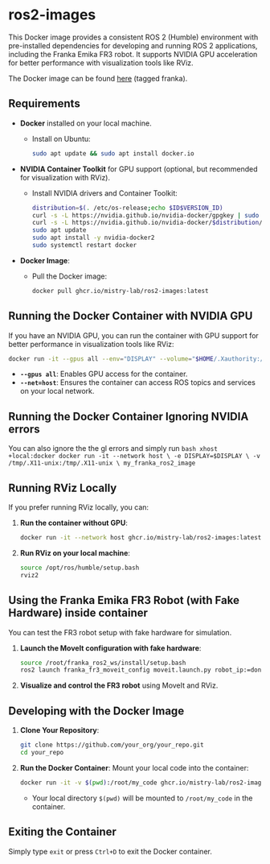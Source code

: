 
# ros2-images

This Docker image provides a consistent ROS 2 (Humble) environment with pre-installed dependencies for developing and running ROS 2 applications, including the Franka Emika FR3 robot. It supports NVIDIA GPU acceleration for better performance with visualization tools like RViz.

The Docker image can be found [here](https://github.com/mistry-lab/docker_info/pkgs/container/ros2-images) (tagged franka).

## Requirements

- **Docker** installed on your local machine.
  - Install on Ubuntu:
    ```bash
    sudo apt update && sudo apt install docker.io
    ```

- **NVIDIA Container Toolkit** for GPU support (optional, but recommended for visualization with RViz).
  - Install NVIDIA drivers and Container Toolkit:
    ```bash
    distribution=$(. /etc/os-release;echo $ID$VERSION_ID)
    curl -s -L https://nvidia.github.io/nvidia-docker/gpgkey | sudo apt-key add -
    curl -s -L https://nvidia.github.io/nvidia-docker/$distribution/nvidia-docker.list | sudo tee /etc/apt/sources.list.d/nvidia-docker.list
    sudo apt update
    sudo apt install -y nvidia-docker2
    sudo systemctl restart docker
    ```

- **Docker Image**:
  - Pull the Docker image:
    ```bash
    docker pull ghcr.io/mistry-lab/ros2-images:latest
    ```

## Running the Docker Container with NVIDIA GPU

If you have an NVIDIA GPU, you can run the container with GPU support for better performance in visualization tools like RViz:

```bash
docker run -it --gpus all --env="DISPLAY" --volume="$HOME/.Xauthority:/root/.Xauthority:rw" --volume="/tmp/.X11-unix:/tmp/.X11-unix" --net=host ghcr.io/mistry-lab/ros2-images:latest
```

- **`--gpus all`**: Enables GPU access for the container.
- **`--net=host`**: Ensures the container can access ROS topics and services on your local network.

## Running the Docker Container Ignoring NVIDIA errors
You can also ignore the the gl errors and simply run
    ```bash
xhost +local:docker
docker run -it --network host \
    -e DISPLAY=$DISPLAY \
    -v /tmp/.X11-unix:/tmp/.X11-unix \
    my_franka_ros2_image
    ```

## Running RViz Locally

If you prefer running RViz locally, you can:
1. **Run the container without GPU**:
    ```bash
    docker run -it --network host ghcr.io/mistry-lab/ros2-images:latest
    ```

2. **Run RViz on your local machine**:
    ```bash
    source /opt/ros/humble/setup.bash
    rviz2
    ```

## Using the Franka Emika FR3 Robot (with Fake Hardware) inside container

You can test the FR3 robot setup with fake hardware for simulation.

1. **Launch the MoveIt configuration with fake hardware**:
    ```bash
    source /root/franka_ros2_ws/install/setup.bash
    ros2 launch franka_fr3_moveit_config moveit.launch.py robot_ip:=dont-care use_fake_hardware:=true
    ```

2. **Visualize and control the FR3 robot** using MoveIt and RViz.

## Developing with the Docker Image

1. **Clone Your Repository**:
   ```bash
   git clone https://github.com/your_org/your_repo.git
   cd your_repo
   ```

2. **Run the Docker Container**:
   Mount your local code into the container:
   ```bash
   docker run -it -v $(pwd):/root/my_code ghcr.io/mistry-lab/ros2-images:latest
   ```

   - Your local directory `$(pwd)` will be mounted to `/root/my_code` in the container.

## Exiting the Container

Simply type `exit` or press `Ctrl+D` to exit the Docker container.

